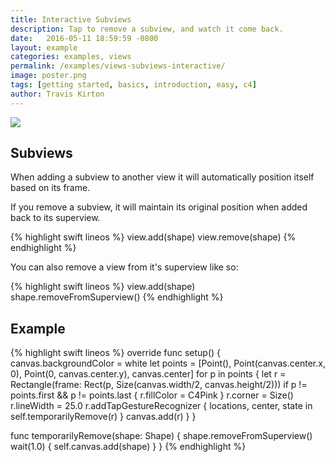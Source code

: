 ```yaml
---
title: Interactive Subviews
description: Tap to remove a subview, and watch it come back.
date:   2016-05-11 18:59:59 -0800
layout: example
categories: examples, views
permalink: /examples/views-subviews-interactive/
image: poster.png
tags: [getting started, basics, introduction, easy, c4]
author: Travis Kirton
---
```

![](subviews-interactive.png)

## Subviews
When adding a subview to another view it will automatically position itself based on its frame.

If you remove a subview, it will maintain its original position when added back to its superview.

{% highlight swift lineos %}
view.add(shape)
view.remove(shape)
{% endhighlight %}

You can also remove a view from it's superview like so:

{% highlight swift lineos %}
view.add(shape)
shape.removeFromSuperview()
{% endhighlight %}

## Example
{% highlight swift lineos %}
override func setup() {
    canvas.backgroundColor = white
    let points = [Point(), 
                  Point(canvas.center.x, 0), 
                  Point(0, canvas.center.y), 
                  canvas.center]
    for p in points {
        let r = Rectangle(frame: Rect(p, Size(canvas.width/2, canvas.height/2)))
        if p != points.first && p != points.last {
            r.fillColor = C4Pink
        }
        r.corner = Size()
        r.lineWidth = 25.0
        r.addTapGestureRecognizer { locations, center, state in
            self.temporarilyRemove(r)
        }
        canvas.add(r)
    }
}

func temporarilyRemove(shape: Shape) {
    shape.removeFromSuperview()
    wait(1.0) {
        self.canvas.add(shape)
    }
}
{% endhighlight %}

